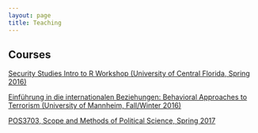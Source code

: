 ```yaml
---
layout: page
title: Teaching
---
```


## Courses 

[Security Studies Intro to R Workshop (University of Central Florida, Spring 2016)](http://cbesaw.github.io/r-workshop/home.html)


[Einführung in die internationalen Beziehungen: Behavioral Approaches to Terrorism (University of Mannheim, Fall/Winter 2016)](http://cbesaw.github.io/fws2016_mannheim/index.html)


[POS3703, Scope and Methods of Political Science, Spring 2017](http://cbesaw.github.io/POS3703-Spring2017/index.md)

